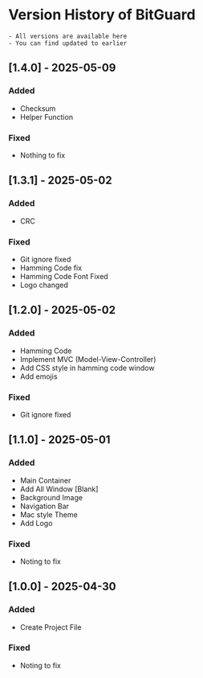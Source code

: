 # Version History of BitGuard
```
- All versions are available here
- You can find updated to earlier
```

## [1.4.0] - 2025-05-09
### Added
- Checksum
- Helper Function

### Fixed
- Nothing to fix

###

## [1.3.1] - 2025-05-02
### Added
- CRC

### Fixed
- Git ignore fixed
- Hamming Code fix
- Hamming Code Font Fixed
- Logo changed

###


## [1.2.0] - 2025-05-02
### Added
- Hamming Code
- Implement MVC (Model-View-Controller)
- Add CSS style in hamming code window
- Add emojis

### Fixed
- Git ignore fixed

## [1.1.0] - 2025-05-01
### Added
- Main Container
- Add All Window [Blank]
- Background Image
- Navigation Bar
- Mac style Theme
- Add Logo

### Fixed
- Noting to fix

## [1.0.0] - 2025-04-30
### Added
- Create Project File

### Fixed
- Noting to fix
